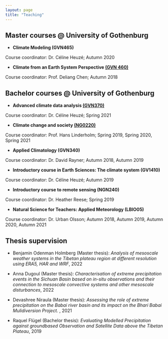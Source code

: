 ```yaml
---
layout: page
title: "Teaching"
---
```


## Master courses @ University of Gothenburg


* **Climate Modeling (GVN465)**

Course coordinator: Dr. Céline Heuzé;
Autumn 2020


* **Climate from an Earth System Perspective [(GVN 460)](https://www.gu.se/en/study-gothenburg/climate-change-in-an-earth-system-perspective-gvn460)**

Course coordinator: Prof. Deliang Chen;
Autumn 2018 


## Bachelor courses @ University of Gothenburg


* **Advanced climate data analysis [(GVN370)](https://www.gu.se/en/study-gothenburg/advanced-climate-data-analysis-gvn370)** 

Course coordinator: Dr. Céline Heuzé;
Spring 2021


* **Climate change and society [(NG0220)](https://www.gu.se/en/study-gothenburg/climate-change-and-society-ng0220)**

Course coordinator: Prof. Hans Linderholm;
Spring 2019, Spring 2020, Spring 2021


* **Applied Climatology (GVN340)**

Course coordinator: Dr. David Rayner;
Autumn 2018, Autumn 2019 


* **Introductory course in Earth Sciences: The climate system (GV1410)**

Course coordinator: Dr. Céline Heuzé;
Autumn 2019 


* **Introductory course to remote sensing (NGN240)**

Course coordinator: Dr. Heather Reese;
Spring 2019 


* **Natural Science for Teachers: Applied Meteorology (LBIO05)**

Course coordinator: Dr. Urban Olsson;
Autumn 2018, Autumn 2019, Autumn 2020, Autumn 2021


## Thesis supervision 

* Benjamin Odenman Holmberg (Master thesis): *Analysis of mesoscale weather systems in the Tibetan plateau region at different
resolution using ERA5, HAR and WRF*, 2022

* Anna Dugoul (Master thesis): *Characterisation of extreme precipitation events in the Sichuan Basin based on in-situ observations and their connection to mesoscale convective systems and other mesoscale disturbances*, 2022

* Devashree Niraula (Master thesis): *Assessing the role of extreme
precipitation on the Babai river basin and its impact on the Bhari Babai Mulidiversion Project.* , 2021

* Raquel Flügel (Bachelor thesis): *Evaluating Modelled Precipitation against groundbased Observation and Satellite Data above the Tibetan Plateau*, 2019 








